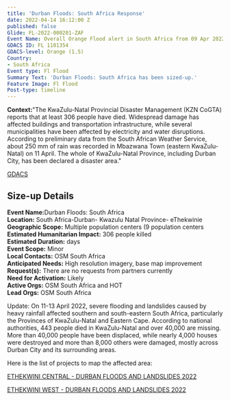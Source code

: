 ```yaml
---
title: 'Durban Floods: South Africa Response'
date: 2022-04-14 16:12:00 Z
published: false
Glide: FL-2022-000201-ZAF
Event Name: Overall Orange Flood alert in South Africa from 09 Apr 2022
GDACS ID: FL 1101354
GDACS-level: Orange (1.5)
Country:
- South Africa
Event type: Fl Flood
Summary Text: 'Durban Floods: South Africa has been sized-up.'
Feature Image: Fl Flood
Post-type: timeline
---
```


<strong>Context:</strong>"The KwaZulu-Natal Provincial Disaster Management (KZN CoGTA) reports that at least 306 people have died. Widespread damage has affected buildings and transportation infrastructure, while several municipalities have been affected by electricity and water disruptions. According to preliminary data from the South African Weather Service, about 250 mm of rain was recorded in Mbazwana Town (eastern KwaZulu-Natal) on 11 April. The whole of KwaZulu-Natal Province, including Durban City, has been declared a disaster area."<be>

<a href="https://www.gdacs.org/report.aspx?eventtype=FL&eventid=1101354" target="_blank">GDACS</a>

<h2>Size-up Details</h2>

<strong>Event Name:</strong>Durban Floods: South Africa<br>
<strong>Location:</strong> South Africa-Durban- Kwazulu Natal Province- eThekwinie<br>
<strong>Geographic Scope:</strong> Multiple population centers (9 population centers<br>
<strong>Estimated Humanitarian Impact:</strong>	306 people killed<br>
<strong>Estimated Duration:</strong> days <br>
<strong>Event Scope:</strong> Minor<br>
<strong>Local Contacts:</strong> OSM South Africa<br>
<strong>Anticipated Needs:</strong> High resolution imagery, base map improvement<br>
<strong>Request(s):</strong> There are no requests from partners currently<br>
<strong>Need for Activation:</strong> Likely<br>
<strong>Active Orgs:</strong> OSM South Africa and HOT<br>
<strong>Lead Orgs:</strong> OSM South Africa<br>

Update: On 11-13 April 2022, severe flooding and landslides caused by heavy rainfall affected southern and south-eastern South Africa, particularly the Provinces of KwaZulu-Natal and Eastern Cape. According to national authorities, 443 people died in KwaZulu-Natal and over 40,000 are missing. More than 40,000 people have been displaced, while nearly 4,000 houses were destroyed and more than 8,000 others were damaged, mostly across Durban City and its surrounding areas.

Here is the list of projects to map the affected area:

<a href="https://tasks.hotosm.org/projects/12597">ETHEKWINI CENTRAL - DURBAN FLOODS AND LANDSLIDES 2022
</a>

<a href="https://tasks.hotosm.org/projects/12601">ETHEKWINI WEST - DURBAN FLOODS AND LANDSLIDES 2022</a>
